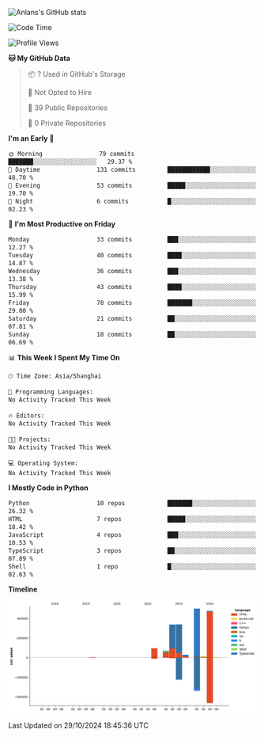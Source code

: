<!-- ![Anlans's GitHub stats](https://github-readme-stats.vercel.app/api?username=Anlans) -->
![Anlans's GitHub stats](https://github-readme-stats.vercel.app/api?username=Anlans&rank_icon=github)

<!--START_SECTION:waka-->
![Code Time](http://img.shields.io/badge/Code%20Time-0%20secs-blue)

![Profile Views](http://img.shields.io/badge/Profile%20Views-1-blue)

**🐱 My GitHub Data** 

> 📦 ? Used in GitHub's Storage 
 > 
> 🚫 Not Opted to Hire
 > 
> 📜 39 Public Repositories 
 > 
> 🔑 0 Private Repositories 
 > 
**I'm an Early 🐤** 

```text
🌞 Morning                79 commits          ███████░░░░░░░░░░░░░░░░░░   29.37 % 
🌆 Daytime                131 commits         ████████████░░░░░░░░░░░░░   48.70 % 
🌃 Evening                53 commits          █████░░░░░░░░░░░░░░░░░░░░   19.70 % 
🌙 Night                  6 commits           █░░░░░░░░░░░░░░░░░░░░░░░░   02.23 % 
```
📅 **I'm Most Productive on Friday** 

```text
Monday                   33 commits          ███░░░░░░░░░░░░░░░░░░░░░░   12.27 % 
Tuesday                  40 commits          ████░░░░░░░░░░░░░░░░░░░░░   14.87 % 
Wednesday                36 commits          ███░░░░░░░░░░░░░░░░░░░░░░   13.38 % 
Thursday                 43 commits          ████░░░░░░░░░░░░░░░░░░░░░   15.99 % 
Friday                   78 commits          ███████░░░░░░░░░░░░░░░░░░   29.00 % 
Saturday                 21 commits          ██░░░░░░░░░░░░░░░░░░░░░░░   07.81 % 
Sunday                   18 commits          ██░░░░░░░░░░░░░░░░░░░░░░░   06.69 % 
```


📊 **This Week I Spent My Time On** 

```text
🕑︎ Time Zone: Asia/Shanghai

💬 Programming Languages: 
No Activity Tracked This Week

🔥 Editors: 
No Activity Tracked This Week

🐱‍💻 Projects: 
No Activity Tracked This Week

💻 Operating System: 
No Activity Tracked This Week
```

**I Mostly Code in Python** 

```text
Python                   10 repos            ███████░░░░░░░░░░░░░░░░░░   26.32 % 
HTML                     7 repos             █████░░░░░░░░░░░░░░░░░░░░   18.42 % 
JavaScript               4 repos             ███░░░░░░░░░░░░░░░░░░░░░░   10.53 % 
TypeScript               3 repos             ██░░░░░░░░░░░░░░░░░░░░░░░   07.89 % 
Shell                    1 repo              █░░░░░░░░░░░░░░░░░░░░░░░░   02.63 % 
```



**Timeline**

![Lines of Code chart](https://raw.githubusercontent.com/Anlans/Anlans/main/assets/bar_graph.png)


 Last Updated on 29/10/2024 18:45:36 UTC
<!--END_SECTION:waka-->
